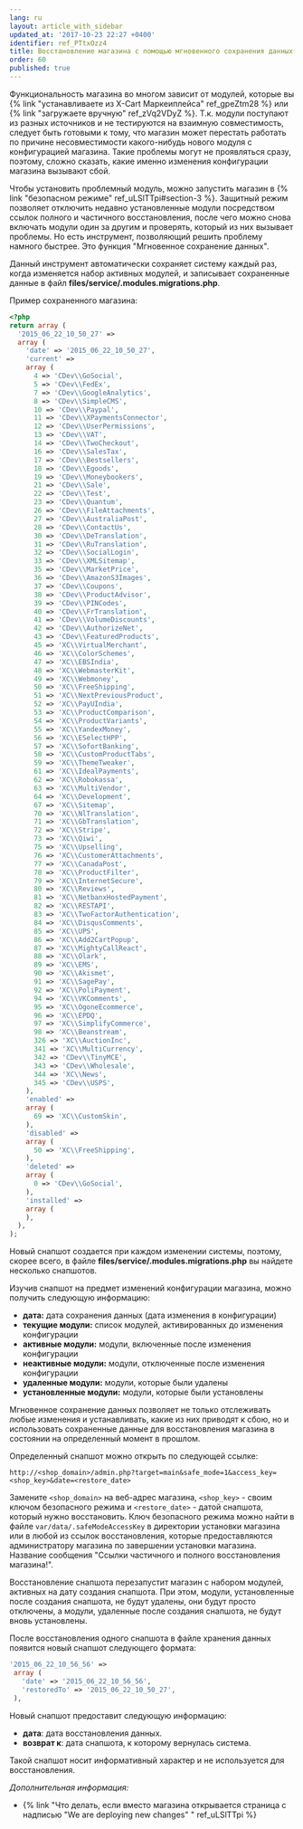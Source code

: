 ```yaml
---
lang: ru
layout: article_with_sidebar
updated_at: '2017-10-23 22:27 +0400'
identifier: ref_PTtxOzz4
title: Восстановление магазина с помощью мгновенного сохранения данных
order: 60
published: true
---
```



Функциональность магазина во многом зависит от модулей, которые вы {% link "устанавливаете из X-Cart Маркеиплейса" ref_gpeZtm28 %} или {% link "загружаете вручную" ref_zVq2VDyZ %}. Т.к. модули поступают из разных источников и не тестируются на взаимную совместимость, следует быть готовыми к тому, что магазин может перестать работать по причине несовместимости какого-нибудь нового модуля с конфигурацией магазина. Такие проблемы могут не проявляться сразу, поэтому, сложно сказать, какие именно изменения конфигурации магазина вызывают сбой.

Чтобы установить проблемный модуль, можно запустить магазин в {% link "безопасном режиме" ref_uLSlTTpi#section-3 %}. Защитный режим позволяет отключить недавно установленные модули посредством ссылок полного и частичного восстановления, после чего можно снова включать модули один за другим и проверять, который из них вызывает проблемы. Но есть инструмент, позволяющий решить проблему намного быстрее. Это функция "Мгновенное сохранение данных".

Данный инструмент автоматически сохраняет систему каждый раз, когда изменяется набор активных модулей, и записывает сохраненные данные в файл **files/service/.modules.migrations.php**.

Пример сохраненного магазина:


```php
<?php
return array (
  '2015_06_22_10_50_27' => 
  array (
    'date' => '2015_06_22_10_50_27',
    'current' => 
    array (
      4 => 'CDev\\GoSocial',
      5 => 'CDev\\FedEx',
      7 => 'CDev\\GoogleAnalytics',
      8 => 'CDev\\SimpleCMS',
      10 => 'CDev\\Paypal',
      11 => 'CDev\\XPaymentsConnector',
      12 => 'CDev\\UserPermissions',
      13 => 'CDev\\VAT',
      14 => 'CDev\\TwoCheckout',
      16 => 'CDev\\SalesTax',
      17 => 'CDev\\Bestsellers',
      18 => 'CDev\\Egoods',
      19 => 'CDev\\Moneybookers',
      21 => 'CDev\\Sale',
      22 => 'CDev\\Test',
      23 => 'CDev\\Quantum',
      26 => 'CDev\\FileAttachments',
      27 => 'CDev\\AustraliaPost',
      28 => 'CDev\\ContactUs',
      30 => 'CDev\\DeTranslation',
      31 => 'CDev\\RuTranslation',
      32 => 'CDev\\SocialLogin',
      33 => 'CDev\\XMLSitemap',
      35 => 'CDev\\MarketPrice',
      36 => 'CDev\\AmazonS3Images',
      37 => 'CDev\\Coupons',
      38 => 'CDev\\ProductAdvisor',
      39 => 'CDev\\PINCodes',
      40 => 'CDev\\FrTranslation',
      41 => 'CDev\\VolumeDiscounts',
      42 => 'CDev\\AuthorizeNet',
      43 => 'CDev\\FeaturedProducts',
      45 => 'XC\\VirtualMerchant',
      46 => 'XC\\ColorSchemes',
      47 => 'XC\\EBSIndia',
      48 => 'XC\\WebmasterKit',
      49 => 'XC\\Webmoney',
      50 => 'XC\\FreeShipping',
      51 => 'XC\\NextPreviousProduct',
      52 => 'XC\\PayUIndia',
      53 => 'XC\\ProductComparison',
      54 => 'XC\\ProductVariants',
      55 => 'XC\\YandexMoney',
      56 => 'XC\\ESelectHPP',
      57 => 'XC\\SofortBanking',
      58 => 'XC\\CustomProductTabs',
      59 => 'XC\\ThemeTweaker',
      61 => 'XC\\IdealPayments',
      62 => 'XC\\Robokassa',
      63 => 'XC\\MultiVendor',
      64 => 'XC\\Development',
      67 => 'XC\\Sitemap',
      70 => 'XC\\NlTranslation',
      71 => 'XC\\GbTranslation',
      72 => 'XC\\Stripe',
      73 => 'XC\\Qiwi',
      75 => 'XC\\Upselling',
      76 => 'XC\\CustomerAttachments',
      77 => 'XC\\CanadaPost',
      78 => 'XC\\ProductFilter',
      79 => 'XC\\InternetSecure',
      80 => 'XC\\Reviews',
      81 => 'XC\\NetbanxHostedPayment',
      82 => 'XC\\RESTAPI',
      83 => 'XC\\TwoFactorAuthentication',
      84 => 'XC\\DisqusComments',
      85 => 'XC\\UPS',
      86 => 'XC\\Add2CartPopup',
      87 => 'XC\\MightyCallReact',
      88 => 'XC\\Olark',
      89 => 'XC\\EMS',
      90 => 'XC\\Akismet',
      91 => 'XC\\SagePay',
      92 => 'XC\\PoliPayment',
      94 => 'XC\\VKComments',
      95 => 'XC\\OgoneEcommerce',
      96 => 'XC\\EPDQ',
      97 => 'XC\\SimplifyCommerce',
      98 => 'XC\\Beanstream',
      326 => 'XC\\AuctionInc',
      341 => 'XC\\MultiCurrency',
      342 => 'CDev\\TinyMCE',
      343 => 'CDev\\Wholesale',
      344 => 'XC\\News',
      345 => 'CDev\\USPS',
    ),
    'enabled' => 
    array (
      69 => 'XC\\CustomSkin',
    ),
    'disabled' => 
    array (
      50 => 'XC\\FreeShipping',
    ),
    'deleted' => 
    array (
      0 => 'CDev\\GoSocial',
    ),
    'installed' => 
    array (
    ),
  ),
);
```


Новый снапшот создается при каждом изменении системы, поэтому, скорее всего, в файле **files/service/.modules.migrations.php** вы найдете несколько снапшотов. 

Изучив снапшот на предмет изменений конфигурации магазина, можно получить следующую информацию:

*   **дата:** дата сохранения данных (дата изменения в конфигурации)
*   **текущие модули:** список модулей, активированных до изменения конфигурации
*   **активные модули:** модули, включенные после изменения конфигурации
*   **неактивные модули:** модули, отключенные после изменения конфигурации
*   **удаленные модули:** модули, которые были удалены
*   **установленные модули:** модули, которые были установлены


Мгновенное сохранение данных позволяет не только отслеживать любые изменения и устанавливать, какие из них приводят к сбою, но и использовать сохраненные данные для восстановления магазина в состоянии на определенный момент в прошлом. 

Определенный снапшот можно открыть по следующей ссылке:

`http://<shop_domain>/admin.php?target=main&safe_mode=1&access_key=<shop_key>&date=<restore_date>`

Замените `<shop_domain>` на веб-адрес магазина, `<shop_key>` - своим ключом безопасного режима и `<restore_date>`  - датой снапшота, который нужно восстановить. Ключ безопасного режима можно найти в файле `var/data/.safeModeAccessKey` в директории установки магазина или в любой из ссылок восстановления, которые предоставляются администратору магазина по завершении установки магазина. Название сообщения "Ссылки частичного и полного восстановления магазина!".

Восстановление снапшота перезапустит магазин с набором модулей, активных на дату создания снапшота. При этом, модули, установленные после создания снапшота, не будут удалены, они будут просто отключены, а модули, удаленные после создания снапшота, не будут вновь установлены.  

После восстановления одного снапшота в файле хранения данных появится новый снапшот следующего формата: 

```php
'2015_06_22_10_56_56' => 
 array (
   'date' => '2015_06_22_10_56_56',
   'restoredTo' => '2015_06_22_10_50_27',
 ),
```

Новый снапшот предоставит следующую информацию:

*   **дата**: дата восстановления данных.
*   **возврат к**: дата снапшота, к которому вернулась система.

Такой снапшот носит информативный характер и не используется для восстановления. 

_Дополнительная информация:_

*  {% link "Что делать, если вместо магазина открывается страница с надписью "We are deploying new changes" " ref_uLSlTTpi %}
